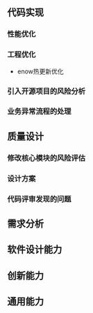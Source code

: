 ## 代码实现

### 性能优化



### 工程优化

- enow热更新优化

### 引入开源项目的风险分析

### 业务异常流程的处理

## 质量设计

### 修改核心模块的风险评估

### 设计方案

### 代码评审发现的问题

## 需求分析

## 软件设计能力

## 创新能力

## 通用能力